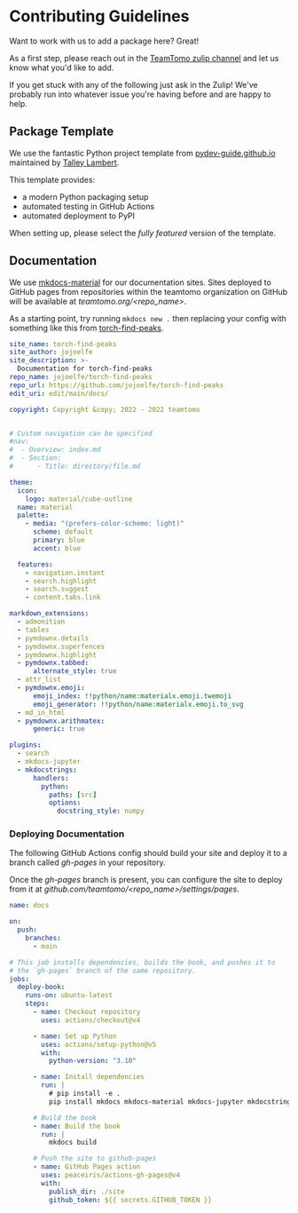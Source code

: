 # Contributing Guidelines

Want to work with us to add a package here? Great!

As a first step, please reach out in the 
[TeamTomo zulip channel](https://imagesc.zulipchat.com/#narrow/channel/426493-TeamTomo)
and let us know what you'd like to add.

If you get stuck with any of the following just ask in the Zulip! 
We've probably run into whatever issue you're having before and are happy to help.

## Package Template

We use the fantastic Python project template from 
[pydev-guide.github.io](https://pydev-guide.github.io/quickstart/) 
maintained by [Talley Lambert](https://bsky.app/profile/talley.codes). 

This template provides:

- a modern Python packaging setup
- automated testing in GitHub Actions
- automated deployment to PyPI

When setting up, please select the *fully featured* version of the template.

## Documentation

We use [mkdocs-material](https://squidfunk.github.io/mkdocs-material/) for our 
documentation sites. Sites deployed to GitHub pages from repositories within the 
teamtomo organization on GitHub will be available at *teamtomo.org/<repo_name>*.

As a starting point, try running `mkdocs new .` then replacing your config with something like
this from [torch-find-peaks](https://github.com/teamtomo/torch-find-peaks).

```yaml
site_name: torch-find-peaks
site_author: jojoelfe
site_description: >-
  Documentation for torch-find-peaks
repo_name: jojoelfe/torch-find-peaks
repo_url: https://github.com/jojoelfe/torch-find-peaks
edit_uri: edit/main/docs/

copyright: Copyright &copy; 2022 - 2022 teamtomo


# Custom navigation can be specified
#nav:
#  - Overview: index.md
#  - Section:
#      - Title: directory/file.md

theme:
  icon:
    logo: material/cube-outline
  name: material
  palette:
    - media: "(prefers-color-scheme: light)"
      scheme: default
      primary: blue
      accent: blue

  features:
    - navigation.instant
    - search.highlight
    - search.suggest
    - content.tabs.link

markdown_extensions:
  - admonition
  - tables
  - pymdownx.details
  - pymdownx.superfences
  - pymdownx.highlight
  - pymdownx.tabbed:
      alternate_style: true
  - attr_list
  - pymdownx.emoji:
      emoji_index: !!python/name:materialx.emoji.twemoji
      emoji_generator: !!python/name:materialx.emoji.to_svg
  - md_in_html
  - pymdownx.arithmatex:
      generic: true

plugins:
  - search
  - mkdocs-jupyter
  - mkdocstrings:
      handlers:
        python:
          paths: [src]
          options:
            docstring_style: numpy
```

### Deploying Documentation
The following GitHub Actions config should build your site and deploy it to a branch 
called *gh-pages* in your repository.

Once the *gh-pages* branch is present, you can configure the site to deploy from it 
at *github.com/teamtomo/<repo_name>/settings/pages*.

```yaml
name: docs

on:
  push:
    branches:
      - main

# This job installs dependencies, builds the book, and pushes it to
# the `gh-pages` branch of the same repository.
jobs:
  deploy-book:
    runs-on: ubuntu-latest
    steps:
      - name: Checkout repository
        uses: actions/checkout@v4

      - name: Set up Python
        uses: actions/setup-python@v5
        with:
          python-version: "3.10"

      - name: Install dependencies
        run: |
          # pip install -e .
          pip install mkdocs mkdocs-material mkdocs-jupyter mkdocstrings[python]

      # Build the book
      - name: Build the book
        run: |
          mkdocs build

      # Push the site to github-pages
      - name: GitHub Pages action
        uses: peaceiris/actions-gh-pages@v4
        with:
          publish_dir: ./site
          github_token: ${{ secrets.GITHUB_TOKEN }}

```
